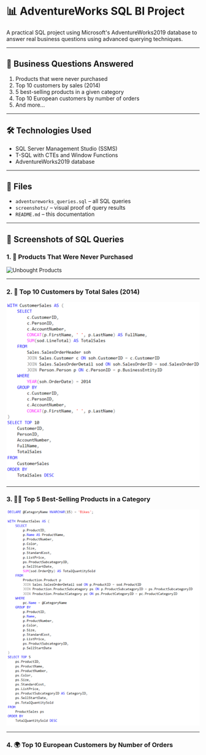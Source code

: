 # 📊 AdventureWorks SQL BI Project

A practical SQL project using Microsoft's AdventureWorks2019 database to answer real business questions using advanced querying techniques.

---

## 🧠 Business Questions Answered

1. Products that were never purchased  
2. Top 10 customers by sales (2014)  
3. 5 best-selling products in a given category  
4. Top 10 European customers by number of orders  
5. And more...

---

## 🛠 Technologies Used

- SQL Server Management Studio (SSMS)
- T-SQL with CTEs and Window Functions
- AdventureWorks2019 database

---

## 📂 Files

- `adventureworks_queries.sql` – all SQL queries
- `screenshots/` – visual proof of query results
- `README.md` – this documentation

---


## 📸 Screenshots of SQL Queries


### 1. 🧪 Products That Were Never Purchased
![Unbought Products](./screenshots/unbought_products_query.png)

---

### 2. 🧾 Top 10 Customers by Total Sales (2014)
![Top 10 Customers](./screenshots/top_10_customers_2014_query.png)

---

### 3. 🚴‍♂️ Top 5 Best-Selling Products in a Category
![Top Products by Category](./screenshots/top_5_products_in_category_query.png)

---

### 4. 🌍 Top 10 European Customers by Number of Orders


